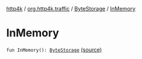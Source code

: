 [http4k](../../index.md) / [org.http4k.traffic](../index.md) / [ByteStorage](index.md) / [InMemory](./-in-memory.md)

# InMemory

`fun InMemory(): `[`ByteStorage`](index.md) [(source)](https://github.com/http4k/http4k/blob/master/http4k-testing-servirtium/src/main/kotlin/org/http4k/traffic/ByteStorage.kt#L17)